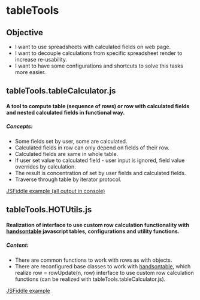 # tableTools

## Objective
- I want to use spreadsheets with calculated fields on web page.
- I want to decouple calculations from specific spreadsheet render to increase re-usability.
- I want to have some configurations and shortcuts to solve this tasks more easier.

## tableTools.tableCalculator.js

  #### A tool to compute table (sequence of rows) or row with calculated fields and nested calculated fields in functional way.
   ##### Concepts:
  - Some fields set by user, some are calculated.  
  - Calculated fields in row can only depend on fields of their row.  
  - Calculated fields are same in whole table.  
  - If user set value to calculated field - user input is ignored, field value overrides by calculation.  
  - The result is concentration of set by user fields and calculated fields.  
  - Traverse through table by iterator protocol.

[JSFiddle example (all output in console)](http://jsfiddle.net/vcxz09876/kLmkuzb7/)


## tableTools.HOTUtils.js
#### Realization of interface to use custom row calculation functionality with [handsontable](https://handsontable.com/) javascript tables, configurations and utility functions.
   ##### Content:
  - There are common functions to work with rows as with objects.  
  - There are reconfigured base classes to work with [handsontable](https://handsontable.com/), which realize row = rowUpdate(n, row) interface to use custom row calculation functions (can be realized with tableTools.tableCalculator.js).
  
  [JSFiddle example](http://jsfiddle.net/vcxz09876/01vbrjde/)

